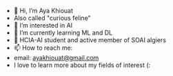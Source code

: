 - 👋 Hi, I’m Aya Khiouat
- Also called "curious feline"
- 👀 I’m interested in AI
- 🌱 I’m currently learning ML and DL
- 💞️ HCIA-AI student and active member of SOAI algiers
- 📫 How to reach me:
- email: ayakhiouat@gmail.com
- I love to learn more about my fields of interest (: 

<!---
aya04kh/aya04kh is a ✨ special ✨ repository because its `README.md` (this file) appears on your GitHub profile.
You can click the Preview link to take a look at your changes.
--->
